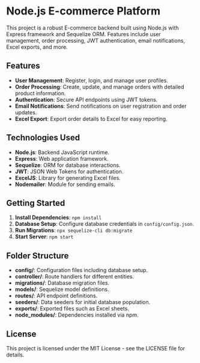 # Node.js E-commerce Platform

This project is a robust E-commerce backend built using Node.js with Express framework and Sequelize ORM. Features include user management, order processing, JWT authentication, email notifications, Excel exports, and more.

## Features

- **User Management**: Register, login, and manage user profiles.
- **Order Processing**: Create, update, and manage orders with detailed product information.
- **Authentication**: Secure API endpoints using JWT tokens.
- **Email Notifications**: Send notifications on user registration and order updates.
- **Excel Export**: Export order details to Excel for easy reporting.

## Technologies Used

- **Node.js**: Backend JavaScript runtime.
- **Express**: Web application framework.
- **Sequelize**: ORM for database interactions.
- **JWT**: JSON Web Tokens for authentication.
- **ExcelJS**: Library for generating Excel files.
- **Nodemailer**: Module for sending emails.

## Getting Started

1. **Install Dependencies**: `npm install`
2. **Database Setup**: Configure database credentials in `config/config.json`.
3. **Run Migrations**: `npx sequelize-cli db:migrate`
4. **Start Server**: `npm start`

## Folder Structure

- **config/**: Configuration files including database setup.
- **controller/**: Route handlers for different entities.
- **migrations/**: Database migration files.
- **models/**: Sequelize model definitions.
- **routes/**: API endpoint definitions.
- **seeders/**: Data seeders for initial database population.
- **exports/**: Exported files such as Excel sheets.
- **node_modules/**: Dependencies installed via npm.

## License

This project is licensed under the MIT License - see the LICENSE file for details.
